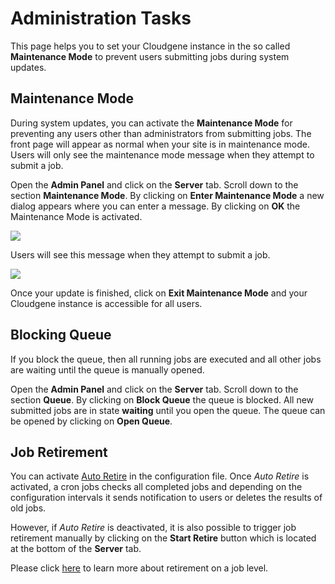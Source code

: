 # Administration Tasks

This page helps you to set your Cloudgene instance in the so called **Maintenance Mode** to prevent users submitting jobs during system updates.

## Maintenance Mode

During system updates, you can activate the **Maintenance Mode** for preventing any users other than administrators from submitting jobs. The front page will appear as normal when your site is in maintenance mode. Users will only see the maintenance mode message when they attempt to submit a job.

Open the **Admin Panel** and click on the **Server** tab. Scroll down to the section **Maintenance Mode**. By clicking on **Enter Maintenance Mode** a new dialog appears where you can enter a message. By clicking on **OK** the Maintenance Mode is activated.

<img src="/images/screenshots/maintenance-message.png">

Users will see this message when they attempt to submit a job.

<div class="screenshot">
<img src="/images/screenshots/maintenance-mode.png">
</div>

Once your update is finished, click on **Exit Maintenance Mode** and your Cloudgene instance is accessible for all users.


## Blocking Queue

If you block the queue, then all running jobs are executed and all other jobs are waiting until the queue is manually opened.

Open the **Admin Panel** and click on the **Server** tab. Scroll down to the section **Queue**. By clicking on **Block Queue** the queue is blocked. All new submitted jobs are in state **waiting** until you open the queue. The queue can be opened by clicking on **Open Queue**.


## Job Retirement

You can activate [Auto Retire](configuration.md#auto-retire) in the configuration file. Once *Auto Retire* is activated, a cron jobs checks all completed jobs and depending on the configuration intervals it sends notification to users or deletes the results of old jobs.

However, if *Auto Retire* is deactivated, it is also possible to trigger job retirement manually by clicking on the **Start Retire** button which is located at the bottom of the **Server** tab.

Please click [here](jobs.md#retired-jobs) to learn more about retirement on a job level.
